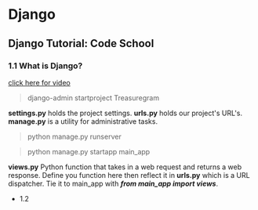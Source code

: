 # Django
## Django Tutorial: Code School

### 1.1 What is Django?

[click here for video](https://codeschool-vfs.cdn-ec.viddler.com/codeschool_qmghkogqmzexflm8g5vb94a1746maq.mp4?fd9f2a1c14aadf1069f046ce61f41e2b05c31bf4bc1c0f4df9c4be0c6c40b879e1ac5b0c3da0899bd63d11f95e1bbb52a5bfda99eec8cc026c03d1bc41b7152d7a94041b9df6d63ff0b4beab8c044c351a1e)

> django-admin startproject Treasuregram

**settings.py** holds the project settings.
**urls.py** holds our project's URL's.
**manage.py** is a utility for administrative tasks.

> python manage.py runserver

> python manage.py startapp main_app

**views.py** Python function that takes in a web request and returns a web response.
Define you function here then reflect it in **urls.py** which is a URL dispatcher.
Tie it to main_app with **_from main_app import views_**.

  * 1.2 
